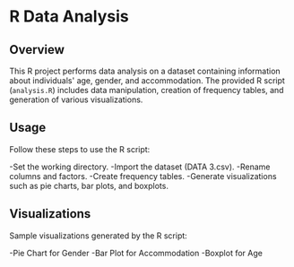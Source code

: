 # R Data Analysis 

## Overview

This R project performs data analysis on a dataset containing information about individuals' age, gender, and accommodation. The provided R script (`analysis.R`) includes data manipulation, creation of frequency tables, and generation of various visualizations.

## Usage
Follow these steps to use the R script:

  -Set the working directory.
  -Import the dataset (DATA 3.csv).
  -Rename columns and factors.
  -Create frequency tables.
  -Generate visualizations such as pie charts, bar plots, and boxplots.

## Visualizations
Sample visualizations generated by the R script:

  -Pie Chart for Gender
  -Bar Plot for Accommodation
  -Boxplot for Age
